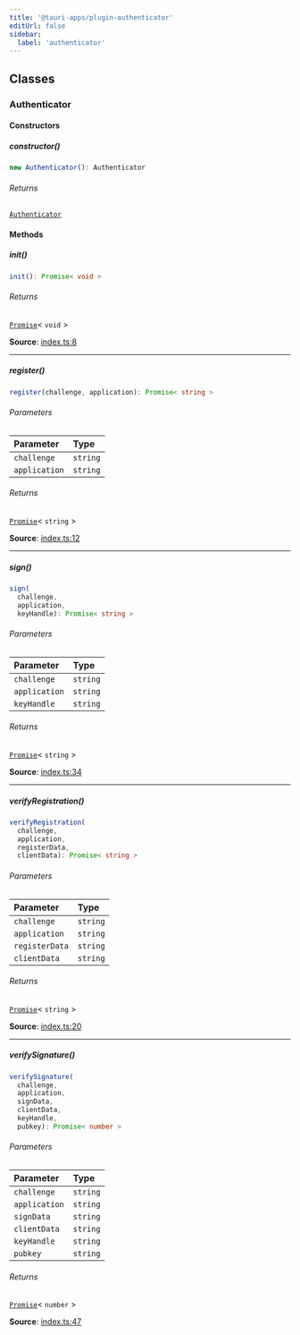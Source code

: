 ```yaml
---
title: '@tauri-apps/plugin-authenticator'
editUrl: false
sidebar:
  label: 'authenticator'
---
```


## Classes

### Authenticator

#### Constructors

##### constructor()

```ts
new Authenticator(): Authenticator
```

###### Returns

[`Authenticator`](/references/javascript/authenticator/#authenticator)

#### Methods

##### init()

```ts
init(): Promise< void >
```

###### Returns

[`Promise`](https://developer.mozilla.org/docs/Web/JavaScript/Reference/Global_Objects/Promise)\< `void` \>

**Source**: [index.ts:8](https://github.com/tauri-apps/plugins-workspace/blob/v2/plugins/authenticator/guest-js/index.ts#L8)

---

##### register()

```ts
register(challenge, application): Promise< string >
```

###### Parameters

| Parameter     | Type     |
| :------------ | :------- |
| `challenge`   | `string` |
| `application` | `string` |

###### Returns

[`Promise`](https://developer.mozilla.org/docs/Web/JavaScript/Reference/Global_Objects/Promise)\< `string` \>

**Source**: [index.ts:12](https://github.com/tauri-apps/plugins-workspace/blob/v2/plugins/authenticator/guest-js/index.ts#L12)

---

##### sign()

```ts
sign(
  challenge,
  application,
  keyHandle): Promise< string >
```

###### Parameters

| Parameter     | Type     |
| :------------ | :------- |
| `challenge`   | `string` |
| `application` | `string` |
| `keyHandle`   | `string` |

###### Returns

[`Promise`](https://developer.mozilla.org/docs/Web/JavaScript/Reference/Global_Objects/Promise)\< `string` \>

**Source**: [index.ts:34](https://github.com/tauri-apps/plugins-workspace/blob/v2/plugins/authenticator/guest-js/index.ts#L34)

---

##### verifyRegistration()

```ts
verifyRegistration(
  challenge,
  application,
  registerData,
  clientData): Promise< string >
```

###### Parameters

| Parameter      | Type     |
| :------------- | :------- |
| `challenge`    | `string` |
| `application`  | `string` |
| `registerData` | `string` |
| `clientData`   | `string` |

###### Returns

[`Promise`](https://developer.mozilla.org/docs/Web/JavaScript/Reference/Global_Objects/Promise)\< `string` \>

**Source**: [index.ts:20](https://github.com/tauri-apps/plugins-workspace/blob/v2/plugins/authenticator/guest-js/index.ts#L20)

---

##### verifySignature()

```ts
verifySignature(
  challenge,
  application,
  signData,
  clientData,
  keyHandle,
  pubkey): Promise< number >
```

###### Parameters

| Parameter     | Type     |
| :------------ | :------- |
| `challenge`   | `string` |
| `application` | `string` |
| `signData`    | `string` |
| `clientData`  | `string` |
| `keyHandle`   | `string` |
| `pubkey`      | `string` |

###### Returns

[`Promise`](https://developer.mozilla.org/docs/Web/JavaScript/Reference/Global_Objects/Promise)\< `number` \>

**Source**: [index.ts:47](https://github.com/tauri-apps/plugins-workspace/blob/v2/plugins/authenticator/guest-js/index.ts#L47)
